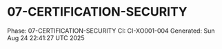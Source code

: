 # 07-CERTIFICATION-SECURITY
Phase: 07-CERTIFICATION-SECURITY
CI: CI-XO001-004
Generated: Sun Aug 24 22:41:27 UTC 2025
